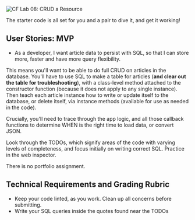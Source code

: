 ![CF](https://i.imgur.com/7v5ASc8.png)  Lab 08: CRUD a Resource

The starter code is all set for you and a pair to dive it, and get it working! 

## User Stories: MVP
 - As a developer, I want article data to persist with SQL, so that I can store more, faster and have more query flexibility.

This means you'll want to be able to do full CRUD on articles in the database. You'll have to use SQL to make a table for articles (**and clear out the table for troubleshooting**), with a class-level method attached to the constructor function (because it does not apply to any single instance). Then teach each article instance how to write or update itself to the database, or delete itself, via instance methods (available for use as needed in the code).

Crucially, you'll need to trace through the app logic, and all those callback functions to determine WHEN is the right time to load data, or convert JSON.

Look through the TODOs, which signify areas of the code with varying levels of completeness, and focus initially on writing correct SQL. Practice in the web inspector.

There is no portfolio assignment.

## Technical Requirements and Grading Rubric
 - Keep your code linted, as you work. Clean up all concerns before submitting.
 - Write your SQL queries inside the quotes found near the TODOs
